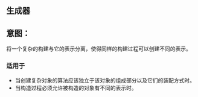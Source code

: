 ## 生成器
## 意图：
将一个复杂的构建与它的表示分离，使得同样的构建过程可以创建不同的表示。


### 适用于

* 当创建复杂对象的算法应该独立于该对象的组成部分以及它们的装配方式时。
* 当构造过程必须允许被构造的对象有不同的表示时。
